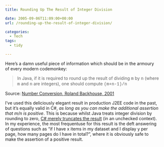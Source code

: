 ```yaml
---
title: Rounding Up The Result of Integer Division

date: 2005-09-06T11:09:00+00:00
url: /rounding-up-the-result-of-integer-division/

categories:
  - Tech
tags:
  - tidy

---
```

<!--kg-card-begin: html-->

Here’s a damn useful piece of information which should be in the armoury of every modern codemonkey:

<blockquote dir="ltr">
  <p>
    In Java, if it is required to round up the result of dividing <font face="Courier New">m</font> by <font face="Courier New">n</font> (where <font face="Courier New">m</font> and <font face="Courier New">n</font> are integers), one should compute <font face="Courier New">(m+n-1)/n</font>
  </p>
</blockquote>

<p dir="ltr">
  Source: <a href="http://www.cs.nott.ac.uk/%7Ercb/G51MPC/slides/NumberLogic.pdf">Number Conversion, Roland Backhouse, 2001</a>
</p>

I’ve used this deliciously elegant result in production J2EE code in the past, but it’s equally valid in C#, _as long as you can make the additional assertion that m/n is positive_. This is because whilst Java treats integer division by rounding to zero, [C# merely truncates the result][1] (in an unchecked context). In my experience, the most frequentuse for this result is the deft answering of questions such as &#8220;if I have x items in my dataset and I display y per page, how many pages do I have in total?&#8221;, where it is obviously safe to make the assertion of a positive result.

<!--kg-card-end: html-->

 [1]: http://msdn2.microsoft.com/library/6a71f45d%28en-us,vs.80%29.aspx